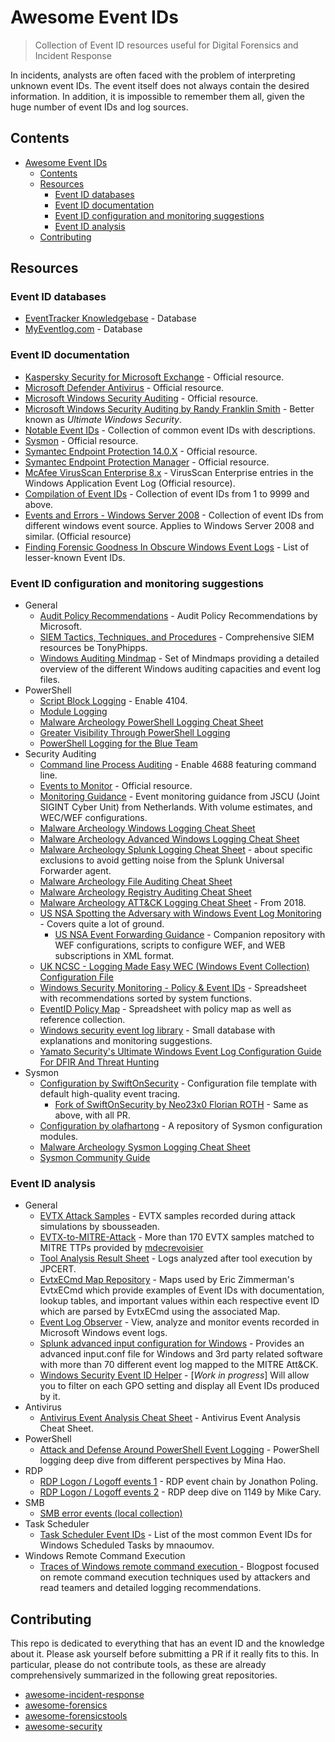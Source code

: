# Awesome Event IDs

> Collection of Event ID resources useful for Digital Forensics and Incident Response

In incidents, analysts are often faced with the problem of interpreting unknown event IDs.
The event itself does not always contain the desired information.
In addition, it is impossible to remember them all, given the huge number of event IDs and log sources.

## Contents

- [Awesome Event IDs](#awesome-event-ids)
  - [Contents](#contents)
  - [Resources](#resources)
    - [Event ID databases](#event-id-databases)
    - [Event ID documentation](#event-id-documentation)
    - [Event ID configuration and monitoring suggestions](#event-id-configuration-and-monitoring-suggestions)
    - [Event ID analysis](#event-id-analysis)
  - [Contributing](#contributing)

## Resources

### Event ID databases

- [EventTracker Knowledgebase](https://kb.eventtracker.com/) - Database
- [MyEventlog.com](https://www.myeventlog.com/) - Database

### Event ID documentation

- [Kaspersky Security for Microsoft Exchange](https://support.kaspersky.com/KS4Exchange/9.6/en-US/127197.htm) - Official resource.
- [Microsoft Defender Antivirus](https://docs.microsoft.com/en-us/microsoft-365/security/defender-endpoint/troubleshoot-microsoft-defender-antivirus?view=o365-worldwide#microsoft-defender-antivirus-event-ids) - Official resource.
- [Microsoft Windows Security Auditing](https://docs.microsoft.com/en-us/windows/security/threat-protection/auditing/security-auditing-overview) - Official resource.
- [Microsoft Windows Security Auditing by Randy Franklin Smith](https://www.ultimatewindowssecurity.com/securitylog/encyclopedia/) - Better known as _Ultimate Windows Security_.
- [Notable Event IDs](https://github.com/TonyPhipps/SIEM/blob/master/Notable-Event-IDs.md) - Collection of common event IDs with descriptions.
- [Sysmon](https://docs.microsoft.com/en-us/sysinternals/downloads/sysmon#events) - Official resource.
- [Symantec Endpoint Protection 14.0.X](https://knowledge.broadcom.com/external/article/170359/endpoint-protection-140x-event-log-entri.html) - Official resource.
- [Symantec Endpoint Protection Manager](https://knowledge.broadcom.com/external/article/157017/endpoint-protection-manager-event-log-en.html) - Official resource.
- [McAfee VirusScan Enterprise 8.x](https://kcm.trellix.com/corporate/index?page=content&id=KB54827) - VirusScan Enterprise entries in the Windows Application Event Log (Official resource).
- [Compilation of Event IDs](http://www.chicagotech.net/wineventid.htm) - Collection of event IDs from 1 to 9999 and above.
- [Events and Errors - Windows Server 2008](https://docs.microsoft.com/en-us/previous-versions/windows/it-pro/windows-server-2008-r2-and-2008/cc754424(v=ws.10)) - Collection of event IDs from different windows event source. Applies to Windows Server 2008 and similar. (Official resource)
- [Finding Forensic Goodness In Obscure Windows Event Logs](https://nasbench.medium.com/finding-forensic-goodness-in-obscure-windows-event-logs-60e978ea45a3) - List of lesser-known Event IDs.

### Event ID configuration and monitoring suggestions

- General
  - [Audit Policy Recommendations](https://learn.microsoft.com/en-us/windows-server/identity/ad-ds/plan/security-best-practices/audit-policy-recommendations) - Audit Policy Recommendations by Microsoft.
  - [SIEM Tactics, Techniques, and Procedures](https://github.com/TonyPhipps/SIEM) - Comprehensive SIEM resources be TonyPhipps.
  - [Windows Auditing Mindmap](https://github.com/mdecrevoisier/Windows-auditing-mindmap) - Set of Mindmaps providing a detailed overview of the different Windows auditing capacities and event log files.
- PowerShell
  - [Script Block Logging](https://docs.microsoft.com/en-us/powershell/module/microsoft.powershell.core/about/about_logging_windows?view=powershell-7.1#viewing-the-powershell-event-log-entries-on-windows) - Enable 4104.
  - [Module Logging](https://docs.microsoft.com/en-us/powershell/module/microsoft.powershell.core/about/about_group_policy_settings?view=powershell-7.1#turn-on-module-logging)
  - [Malware Archeology PowerShell Logging Cheat Sheet](https://www.malwarearchaeology.com/s/Windows-PowerShell-Logging-Cheat-Sheet-ver-Sept-2018-v22.pdf)
  - [Greater Visibility Through PowerShell Logging](https://www.mandiant.com/resources/greater-visibilityt)
  - [PowerShell Logging for the Blue Team](https://www.blackhillsinfosec.com/powershell-logging-blue-team/)
- Security Auditing
  - [Command line Process Auditing](https://docs.microsoft.com/en-us/windows-server/identity/ad-ds/manage/component-updates/command-line-process-auditing#configuration) - Enable 4688 featuring command line.
  - [Events to Monitor](https://docs.microsoft.com/en-us/windows-server/identity/ad-ds/plan/appendix-l--events-to-monitor) - Official resource.
  - [Monitoring Guidance](https://github.com/JSCU-NL/logging-essentials) - Event monitoring guidance from JSCU (Joint SIGINT Cyber Unit) from Netherlands. With  volume estimates, and WEC/WEF configurations.
  - [Malware Archeology Windows Logging Cheat Sheet](https://www.malwarearchaeology.com/s/Windows-Logging-Cheat-Sheet_ver_Feb_2019.pdf)
  - [Malware Archeology Advanced Windows Logging Cheat Sheet](https://www.malwarearchaeology.com/s/Windows-Advanced-Logging-Cheat-Sheet_ver_Feb_2019_v12.pdf)
  - [Malware Archeology Splunk Logging Cheat Sheet](https://www.malwarearchaeology.com/s/Windows-Splunk-Logging-Cheat-Sheet-v222.pdf) - about specific exclusions to avoid getting noise from the Splunk Universal Forwarder agent.
  - [Malware Archeology File Auditing Cheat Sheet](https://www.malwarearchaeology.com/s/Windows-File-Auditing-Cheat-Sheet-ver-Nov-2017-3fwr.pdf)
  - [Malware Archeology Registry Auditing Cheat Sheet](https://www.malwarearchaeology.com/s/Windows-Registry-Auditing-Cheat-Sheet-ver-Aug-2019.pdf)
  - [Malware Archeology ATT&CK Logging Cheat Sheet](https://www.malwarearchaeology.com/s/Windows-ATTCK_Logging-Cheat-Sheet_ver_Sept_2018.pdf) - From 2018.
  - [US NSA Spotting the Adversary with Windows Event Log Monitoring](https://apps.nsa.gov/iaarchive/library/ia-guidance/security-configuration/applications/assets/public/upload/Spotting-the-Adversary-with-Windows-Event-Log-Monitoring.pdf) - Covers quite a lot of ground.
    - [US NSA Event Forwarding Guidance](https://github.com/nsacyber/Event-Forwarding-Guidance) - Companion repository with WEF configurations, scripts to configure WEF, and WEB subscriptions in XML format.
  - [UK NCSC - Logging Made Easy WEC (Windows Event Collection) Configuration File](https://github.com/ukncsc/lme/blob/master/Chapter%201%20Files/lme_wec_config.xml)
  - [Windows Security Monitoring - Policy & Event IDs](https://docs.google.com/spreadsheets/d/1BhR3cymZ53ZJfJdKAGKszuB-jgsr8GBJBOCJl50WGKE/edit?usp=sharing) - Spreadsheet with recommendations sorted by system functions.
  - [EventID Policy Map](https://docs.google.com/spreadsheets/d/16WuMNL5WWjE4YJIKrt1ut3fZWTbPPKnAGBjGilLrzBE/edit#gid=1714197816) - Spreadsheet with policy map as well as reference collection.
  - [Windows security event log library](https://www.manageengine.com/products/active-directory-audit/kb/windows-event-log-id-list.html) - Small database with explanations and monitoring suggestions.
  - [Yamato Security's Ultimate Windows Event Log Configuration Guide For DFIR And Threat Hunting](https://github.com/Yamato-Security/EnableWindowsLogSettings)
- Sysmon
  - [Configuration by SwiftOnSecurity](https://github.com/SwiftOnSecurity/sysmon-config) - Configuration file template with default high-quality event tracing.
    - [Fork of SwiftOnSecurity by Neo23x0 Florian ROTH](https://github.com/Neo23x0/sysmon-config) - Same as above, with all PR.
  - [Configuration by olafhartong](https://github.com/olafhartong/sysmon-modular) - A repository of Sysmon configuration modules.
  - [Malware Archeology Sysmon Logging Cheat Sheet](https://www.malwarearchaeology.com/s/Windows-Sysmon-Logging-Cheat-Sheet_Jan_2020-g7sl.pdf)
  - [Sysmon Community Guide](https://github.com/trustedsec/SysmonCommunityGuide)

### Event ID analysis

- General
  - [EVTX Attack Samples](https://github.com/sbousseaden/EVTX-ATTACK-SAMPLES) - EVTX samples recorded during attack simulations by sbousseaden.
  - [EVTX-to-MITRE-Attack](https://github.com/mdecrevoisier/EVTX-to-MITRE-Attack) - More than 170 EVTX samples matched to MITRE TTPs provided by [mdecrevoisier](https://twitter.com/mdecrevoisier)
  - [Tool Analysis Result Sheet](https://jpcertcc.github.io/ToolAnalysisResultSheet/#) - Logs analyzed after tool execution by JPCERT.
  - [EvtxECmd Map Repository](https://github.com/EricZimmerman/evtx/tree/master/evtx/Maps) - Maps used by Eric Zimmerman's EvtxECmd which provide examples of Event IDs with documentation, lookup tables, and important values within each respective event ID which are parsed by EvtxECmd using the associated Map.
  - [Event Log Observer](https://lizard-labs.com/event_log_observer.aspx) - View, analyze and monitor events recorded in Microsoft Windows event logs.
  - [Splunk advanced input configuration for Windows](https://github.com/mdecrevoisier/Splunk-input-windows-baseline) - Provides an advanced input.conf file for Windows and 3rd party related software with more than 70 different event log mapped to the MITRE Att&CK.
  - [Windows Security Event ID Helper](https://github.com/qbrusa/Windows-Security-Event-ID-Helper) - [_Work in progress_] Will allow you to filter on each GPO setting and display all Event IDs produced by it.
- Antivirus
  - [Antivirus Event Analysis Cheat Sheet](https://www.nextron-systems.com/2023/01/20/antivirus-event-analysis-cheat-sheet-v1-12-0/) - Antivirus Event Analysis Cheat Sheet.
- PowerShell
  - [Attack and Defense Around PowerShell Event Logging](https://nsfocusglobal.com/attack-and-defense-around-powershell-event-logging/) - PowerShell logging deep dive from different perspectives by Mina Hao.
- RDP
  - [RDP Logon / Logoff events 1](https://ponderthebits.com/2018/02/windows-rdp-related-event-logs-identification-tracking-and-investigation/) - RDP event chain by Jonathon Poling.
  - [RDP Logon / Logoff events 2](https://dfironthemountain.wordpress.com/2019/02/15/rdp-event-log-dfir/) - RDP deep dive on 1149 by Mike Cary.
- SMB
  - [SMB error events (local collection)](event_ids/smb.md#smb-error-events)
- Task Scheduler
  - [Task Scheduler Event IDs](https://mnaoumov.wordpress.com/2014/05/15/task-scheduler-event-ids/) - List of the most common Event IDs for Windows Scheduled Tasks by mnaoumov.
- Windows Remote Command Execution
  - [Traces of Windows remote command execution ](https://www.synacktiv.com/en/publications/traces-of-windows-remote-command-execution.html) - Blogpost focused on remote command execution techniques used by attackers and read teamers and detailed logging recommendations.

## Contributing

This repo is dedicated to everything that has an event ID and the knowledge about it.
Please ask yourself before submitting a PR if it really fits to this.
In particular, please do not contribute tools, as these are already comprehensively summarized in the following great repositories.

- [awesome-incident-response](https://github.com/meirwah/awesome-incident-response)
- [awesome-forensics](https://github.com/cugu/awesome-forensics)
- [awesome-forensicstools](https://github.com/ivbeg/awesome-forensicstools)
- [awesome-security](https://github.com/sbilly/awesome-security)
